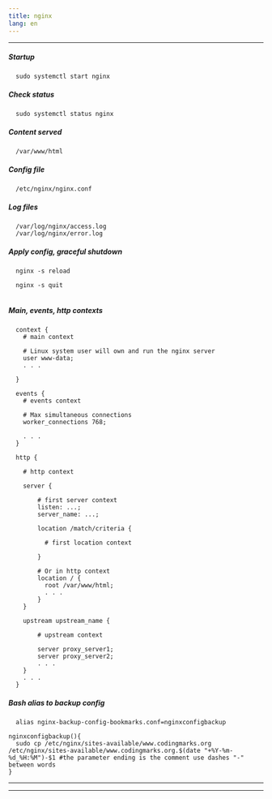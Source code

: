 ```yaml
---
title: nginx
lang: en
---
```


***

##### Startup
```
  sudo systemctl start nginx
```

##### Check status
```
  sudo systemctl status nginx
```

##### Content served
```
  /var/www/html
```

##### Config file
```
  /etc/nginx/nginx.conf
```

##### Log files
```
  /var/log/nginx/access.log
  /var/log/nginx/error.log
```

##### Apply config, graceful shutdown
```
  nginx -s reload
  
  nginx -s quit
  
```  

##### Main, events, http contexts
```
  context {
    # main context
    
    # Linux system user will own and run the nginx server
    user www-data; 
    . . .
    
  }
  
  events {
    # events context
    
    # Max simultaneous connections 
    worker_connections 768;
    
    . . .
  }

  http {
  
    # http context
    
    server {
    
        # first server context
        listen: ...;
        server_name: ...;
        
        location /match/criteria {

          # first location context

        }
        
        # Or in http context
        location / {  
          root /var/www/html;
          . . .
        }
    }
    
    upstream upstream_name {

        # upstream context

        server proxy_server1;
        server proxy_server2;
        . . .
    }
    . . .
  }
```

##### Bash alias to backup config
```
  alias nginx-backup-config-bookmarks.conf=nginxconfigbackup

nginxconfigbackup(){
  sudo cp /etc/nginx/sites-available/www.codingmarks.org /etc/nginx/sites-available/www.codingmarks.org.$(date "+%Y-%m-%d_%H:%M")-$1 #the parameter ending is the comment use dashes "-" between words
}

```

***
***